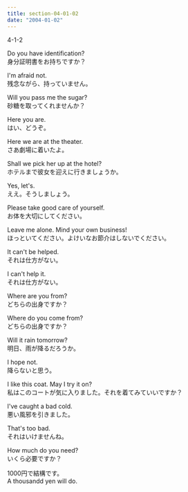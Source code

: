 ```yaml
---
title: section-04-01-02
date: "2004-01-02"
---
```


4-1-2

<!-- end -->

Do you have identification?  
身分証明書をお持ちですか？  

I'm afraid not.  
残念ながら、持っていません。  

Will you pass me the sugar?  
砂糖を取ってくれませんか？  

Here you are.  
はい、どうぞ。  

Here we are at the theater.  
さあ劇場に着いたよ。  

Shall we pick her up at the hotel?  
ホテルまで彼女を迎えに行きましょうか。  

Yes, let's.  
ええ。そうしましょう。  

Please take good care of yourself.  
お体を大切にしてください。  

Leave me alone. Mind your own business!  
ほっといてください。よけいなお節介はしないでください。  

It can't be helped.  
それは仕方がない。  

I can't help it.  
それは仕方がない。  

Where are you from?  
どちらの出身ですか？  

Where do you come from?  
どちらの出身ですか？  

Will it rain tomorrow?  
明日、雨が降るだろうか。  

I hope not.  
降らないと思う。  

I like this coat. May I try it on?  
私はこのコートが気に入りました。それを着てみていいですか？  

I've caught a bad cold.  
悪い風邪を引きました。  

That's too bad.  
それはいけませんね。  

How much do you need?  
いくら必要ですか？  

1000円で結構です。  
A thousandd yen will do.  



